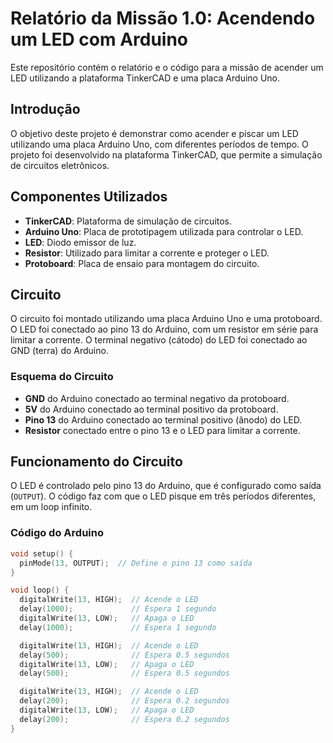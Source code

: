 # Relatório da Missão 1.0: Acendendo um LED com Arduino

Este repositório contém o relatório e o código para a missão de acender um LED utilizando a plataforma TinkerCAD e uma placa Arduino Uno.

## Introdução

O objetivo deste projeto é demonstrar como acender e piscar um LED utilizando uma placa Arduino Uno, com diferentes períodos de tempo. O projeto foi desenvolvido na plataforma TinkerCAD, que permite a simulação de circuitos eletrônicos.

## Componentes Utilizados

- **TinkerCAD**: Plataforma de simulação de circuitos.
- **Arduino Uno**: Placa de prototipagem utilizada para controlar o LED.
- **LED**: Diodo emissor de luz.
- **Resistor**: Utilizado para limitar a corrente e proteger o LED.
- **Protoboard**: Placa de ensaio para montagem do circuito.

## Circuito

O circuito foi montado utilizando uma placa Arduino Uno e uma protoboard. O LED foi conectado ao pino 13 do Arduino, com um resistor em série para limitar a corrente. O terminal negativo (cátodo) do LED foi conectado ao GND (terra) do Arduino.

### Esquema do Circuito

- **GND** do Arduino conectado ao terminal negativo da protoboard.
- **5V** do Arduino conectado ao terminal positivo da protoboard.
- **Pino 13** do Arduino conectado ao terminal positivo (ânodo) do LED.
- **Resistor** conectado entre o pino 13 e o LED para limitar a corrente.

## Funcionamento do Circuito

O LED é controlado pelo pino 13 do Arduino, que é configurado como saída (`OUTPUT`). O código faz com que o LED pisque em três períodos diferentes, em um loop infinito.

### Código do Arduino

```cpp
void setup() {
  pinMode(13, OUTPUT);  // Define o pino 13 como saída
}

void loop() {
  digitalWrite(13, HIGH);  // Acende o LED
  delay(1000);             // Espera 1 segundo
  digitalWrite(13, LOW);   // Apaga o LED
  delay(1000);             // Espera 1 segundo

  digitalWrite(13, HIGH);  // Acende o LED
  delay(500);              // Espera 0.5 segundos
  digitalWrite(13, LOW);   // Apaga o LED
  delay(500);              // Espera 0.5 segundos

  digitalWrite(13, HIGH);  // Acende o LED
  delay(200);              // Espera 0.2 segundos
  digitalWrite(13, LOW);   // Apaga o LED
  delay(200);              // Espera 0.2 segundos
}
